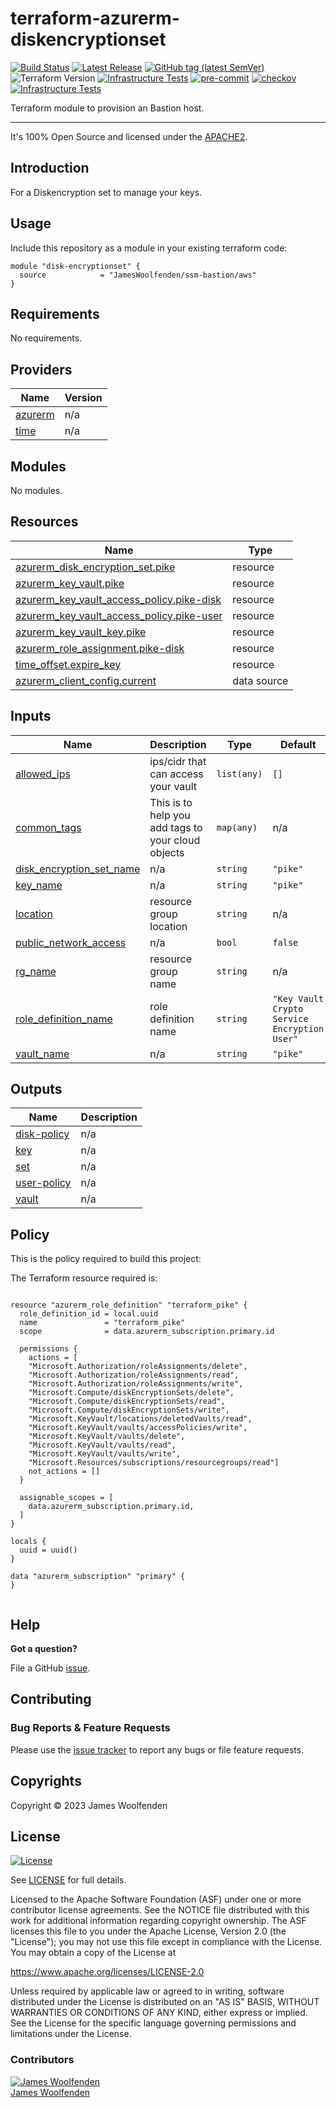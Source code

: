 # terraform-azurerm-diskencryptionset

[![Build Status](https://github.com/JamesWoolfenden/terraform-azurerm-diskencryptionset/workflows/Verify/badge.svg?branch=master)](https://github.com/JamesWoolfenden/terraform-azurerm-diskencryptionset)
[![Latest Release](https://img.shields.io/github/release/JamesWoolfenden/terraform-azurerm-diskencryptionset.svg)](https://github.com/JamesWoolfenden/terraform-azurerm-diskencryptionset/releases/latest)
[![GitHub tag (latest SemVer)](https://img.shields.io/github/tag/JamesWoolfenden/terraform-azurerm-diskencryptionset.svg?label=latest)](https://github.com/JamesWoolfenden/terraform-azurerm-diskencryptionset/releases/latest)
![Terraform Version](https://img.shields.io/badge/tf-%3E%3D0.14.0-blue.svg)
[![Infrastructure Tests](https://www.bridgecrew.cloud/badges/github/JamesWoolfenden/terraform-azurerm-diskencryptionset/cis_aws)](https://www.bridgecrew.cloud/link/badge?vcs=github&fullRepo=JamesWoolfenden%2Fterraform-azurerm-diskencryptionset&benchmark=CIS+AWS+V1.2)
[![pre-commit](https://img.shields.io/badge/pre--commit-enabled-brightgreen?logo=pre-commit&logoColor=white)](https://github.com/pre-commit/pre-commit)
[![checkov](https://img.shields.io/badge/checkov-verified-brightgreen)](https://www.checkov.io/)
[![Infrastructure Tests](https://www.bridgecrew.cloud/badges/github/jameswoolfenden/terraform-azurerm-diskencryptionset/general)](https://www.bridgecrew.cloud/link/badge?vcs=github&fullRepo=JamesWoolfenden%2Fterraform-azurerm-diskencryptionset&benchmark=INFRASTRUCTURE+SECURITY)

Terraform module to provision an Bastion host.

---

It's 100% Open Source and licensed under the [APACHE2](LICENSE).

## Introduction

For a Diskencryption set to manage your keys.

## Usage

Include this repository as a module in your existing terraform code:

```hcl
module "disk-encryptionset" {
  source            = "JamesWoolfenden/ssm-bastion/aws"
}
```

<!-- BEGINNING OF PRE-COMMIT-TERRAFORM DOCS HOOK -->
## Requirements

No requirements.

## Providers

| Name | Version |
|------|---------|
| <a name="provider_azurerm"></a> [azurerm](#provider\_azurerm) | n/a |
| <a name="provider_time"></a> [time](#provider\_time) | n/a |

## Modules

No modules.

## Resources

| Name | Type |
|------|------|
| [azurerm_disk_encryption_set.pike](https://registry.terraform.io/providers/hashicorp/azurerm/latest/docs/resources/disk_encryption_set) | resource |
| [azurerm_key_vault.pike](https://registry.terraform.io/providers/hashicorp/azurerm/latest/docs/resources/key_vault) | resource |
| [azurerm_key_vault_access_policy.pike-disk](https://registry.terraform.io/providers/hashicorp/azurerm/latest/docs/resources/key_vault_access_policy) | resource |
| [azurerm_key_vault_access_policy.pike-user](https://registry.terraform.io/providers/hashicorp/azurerm/latest/docs/resources/key_vault_access_policy) | resource |
| [azurerm_key_vault_key.pike](https://registry.terraform.io/providers/hashicorp/azurerm/latest/docs/resources/key_vault_key) | resource |
| [azurerm_role_assignment.pike-disk](https://registry.terraform.io/providers/hashicorp/azurerm/latest/docs/resources/role_assignment) | resource |
| [time_offset.expire_key](https://registry.terraform.io/providers/hashicorp/time/latest/docs/resources/offset) | resource |
| [azurerm_client_config.current](https://registry.terraform.io/providers/hashicorp/azurerm/latest/docs/data-sources/client_config) | data source |

## Inputs

| Name | Description | Type | Default | Required |
|------|-------------|------|---------|:--------:|
| <a name="input_allowed_ips"></a> [allowed\_ips](#input\_allowed\_ips) | ips/cidr that can access your vault | `list(any)` | `[]` | no |
| <a name="input_common_tags"></a> [common\_tags](#input\_common\_tags) | This is to help you add tags to your cloud objects | `map(any)` | n/a | yes |
| <a name="input_disk_encryption_set_name"></a> [disk\_encryption\_set\_name](#input\_disk\_encryption\_set\_name) | n/a | `string` | `"pike"` | no |
| <a name="input_key_name"></a> [key\_name](#input\_key\_name) | n/a | `string` | `"pike"` | no |
| <a name="input_location"></a> [location](#input\_location) | resource group location | `string` | n/a | yes |
| <a name="input_public_network_access"></a> [public\_network\_access](#input\_public\_network\_access) | n/a | `bool` | `false` | no |
| <a name="input_rg_name"></a> [rg\_name](#input\_rg\_name) | resource group name | `string` | n/a | yes |
| <a name="input_role_definition_name"></a> [role\_definition\_name](#input\_role\_definition\_name) | role definition name | `string` | `"Key Vault Crypto Service Encryption User"` | no |
| <a name="input_vault_name"></a> [vault\_name](#input\_vault\_name) | n/a | `string` | `"pike"` | no |

## Outputs

| Name | Description |
|------|-------------|
| <a name="output_disk-policy"></a> [disk-policy](#output\_disk-policy) | n/a |
| <a name="output_key"></a> [key](#output\_key) | n/a |
| <a name="output_set"></a> [set](#output\_set) | n/a |
| <a name="output_user-policy"></a> [user-policy](#output\_user-policy) | n/a |
| <a name="output_vault"></a> [vault](#output\_vault) | n/a |
<!-- END OF PRE-COMMIT-TERRAFORM DOCS HOOK -->

## Policy

This is the policy required to build this project:

<!-- BEGINNING OF PRE-COMMIT-PIKE DOCS HOOK -->
The Terraform resource required is:

```golang

resource "azurerm_role_definition" "terraform_pike" {
  role_definition_id = local.uuid
  name               = "terraform_pike"
  scope              = data.azurerm_subscription.primary.id

  permissions {
    actions = [
    "Microsoft.Authorization/roleAssignments/delete",
    "Microsoft.Authorization/roleAssignments/read",
    "Microsoft.Authorization/roleAssignments/write",
    "Microsoft.Compute/diskEncryptionSets/delete",
    "Microsoft.Compute/diskEncryptionSets/read",
    "Microsoft.Compute/diskEncryptionSets/write",
    "Microsoft.KeyVault/locations/deletedVaults/read",
    "Microsoft.KeyVault/vaults/accessPolicies/write",
    "Microsoft.KeyVault/vaults/delete",
    "Microsoft.KeyVault/vaults/read",
    "Microsoft.KeyVault/vaults/write",
    "Microsoft.Resources/subscriptions/resourcegroups/read"]
    not_actions = []
  }

  assignable_scopes = [
    data.azurerm_subscription.primary.id,
  ]
}

locals {
  uuid = uuid()
}

data "azurerm_subscription" "primary" {
}


```
<!-- END OF PRE-COMMIT-PIKE DOCS HOOK -->

## Help

**Got a question?**

File a GitHub [issue](https://github.com/JamesWoolfenden/terraform-ssm-bastion/issues).

## Contributing

### Bug Reports & Feature Requests

Please use the [issue tracker](https://github.com/JamesWoolfenden/terraform-ssm-bastion/issues) to report any bugs or file feature requests.

## Copyrights

Copyright © 2023 James Woolfenden

## License

[![License](https://img.shields.io/badge/License-Apache%202.0-blue.svg)](https://opensource.org/licenses/Apache-2.0)

See [LICENSE](LICENSE) for full details.

Licensed to the Apache Software Foundation (ASF) under one
or more contributor license agreements. See the NOTICE file
distributed with this work for additional information
regarding copyright ownership. The ASF licenses this file
to you under the Apache License, Version 2.0 (the
"License"); you may not use this file except in compliance
with the License. You may obtain a copy of the License at

<https://www.apache.org/licenses/LICENSE-2.0>

Unless required by applicable law or agreed to in writing,
software distributed under the License is distributed on an
"AS IS" BASIS, WITHOUT WARRANTIES OR CONDITIONS OF ANY
KIND, either express or implied. See the License for the
specific language governing permissions and limitations
under the License.

### Contributors

[![James Woolfenden][jameswoolfenden_avatar]][jameswoolfenden_homepage]<br/>[James Woolfenden][jameswoolfenden_homepage]<br/>

[jameswoolfenden_homepage]: https://github.com/jameswoolfenden
[jameswoolfenden_avatar]: https://github.com/jameswoolfenden.png?size=150
